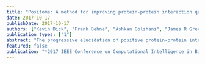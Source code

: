 ```yaml
---
title: "Positome: A method for improving protein-protein interaction quality and prediction accuracy"
date: 2017-10-17
publishDate: 2017-10-17
authors: ["Kevin Dick", "Frank Dehne", "Ashkan Golshani", "James R Green"]
publication_types: ["1"]
abstract: "The progressive elucidation of positive protein-protein interactions (PPIs) as wet-lab techniques continue to improve in both throughput and precision has increased the number and quality of known PPIs across the spectrum of life. Creating high quality datasets of positive PPIs is critical for training PPI prediction algorithms and for assessing the performance of PPI detection efforts. We present the Positome, a web service to acquire sets of positive PPIs based on user-defined criteria pertaining to data provenance including interaction type, throughput level, and detection method selection in addition to filtration by multiple lines of evidence (i.e. PPIs reported by independent research groups). The Positome provides a tunable interface to obtain a specified subset of interacting PPIs from the BioGRlD database. Both intra- and inter-species PPIs are supported. Using a number of model organisms, we demonstrate the trade-off between data quality and quantity, and the benefit of higher data quality on PPI prediction precision and recall. A web interface and REST web service are available at http://bioinf.sce.carleton.ca/POSITOME/."
featured: false
publication: "*2017 IEEE Conference on Computational Intelligence in Bioinformatics and Computational Biology (CIBCB)*"
---
```


